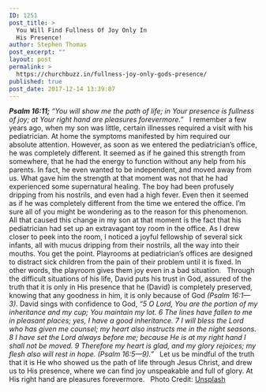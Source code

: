 ```yaml
---
ID: 1251
post_title: >
  You Will Find Fullness Of Joy Only In
  His Presence!
author: Stephen Thomas
post_excerpt: ""
layout: post
permalink: >
  https://churchbuzz.in/fullness-joy-only-gods-presence/
published: true
post_date: 2017-12-14 13:39:07
---
```

<em><strong>Psalm 16:11;</strong> “You will show me the path of life; in Your presence is fullness of joy; at Your right hand are pleasures forevermore.”</em>
&nbsp;
I remember a few years ago, when my son was little, certain illnesses required a visit with his pediatrician. At home the symptoms manifested by him required our absolute attention. However, as soon as we entered the pediatrician’s office, he was completely different. It seemed as if he gained this strength from somewhere, that he had the energy to function without any help from his parents. In fact, he even wanted to be independent, and moved away from us. What gave him the strength at that moment was not that he had experienced some supernatural healing. The boy had been profusely dripping from his nostrils, and even had a high fever. Even then it seemed as if he was completely different from the time we entered the office. I’m sure all of you might be wondering as to the reason for this phenomenon.
&nbsp; 
All that caused this change in my son at that moment is the fact that his pediatrician had set up an extravagant toy room in the office. As I drew closer to peek into the room, I noticed a joyful fellowship of several sick infants, all with mucus dripping from their nostrils, all the way into their mouths. You get the point. Playrooms at pediatrician’s offices are designed to distract sick children from the pain of their problem until it is fixed. In other words, the playroom gives them joy even in a bad situation.
&nbsp;
Through the difficult situations of his life, David puts his trust in God, assured of the truth that it is only in His presence that he (David) is completely preserved, knowing that any goodness in him, it is only because of God <em>(Psalm 16:1—3)</em>. David sings with confidence to God, <em>“5 O Lord, You are the portion of my inheritance and my cup; You maintain my lot. 6 The lines have fallen to me in pleasant places; yes, I have a good inheritance. 7 I will bless the Lord who has given me counsel; my heart also instructs me in the night seasons. 8 I have set the Lord always before me; because He is at my right hand I shall not be moved. 9 Therefore my heart is glad, and my glory rejoices; my flesh also will rest in hope. (Psalm 16:5—9).”</em>
&nbsp; 
Let us be mindful of the truth that it is He who showed us the path of life through Jesus Christ, and drew us to His presence, where we can find joy unspeakable and full of glory. At His right hand are pleasures forevermore.
&nbsp;
Photo Credit: <a href="https://unsplash.com/photos/uE_N2i6-TRM">Unsplash</a>